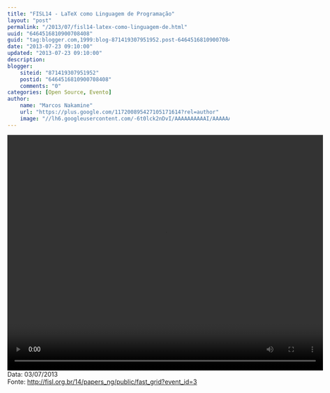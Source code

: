 ```yaml
---
title: "FISL14 - LaTeX como Linguagem de Programação"
layout: "post"
permalink: "/2013/07/fisl14-latex-como-linguagem-de.html"
uuid: "6464516810900708408"
guid: "tag:blogger.com,1999:blog-871419307951952.post-6464516810900708408"
date: "2013-07-23 09:10:00"
updated: "2013-07-23 09:10:00"
description: 
blogger:
    siteid: "871419307951952"
    postid: "6464516810900708408"
    comments: "0"
categories: [Open Source, Evento]
author: 
    name: "Marcos Nakamine"
    url: "https://plus.google.com/117200895427105171614?rel=author"
    image: "//lh6.googleusercontent.com/-6t0lck2nDvI/AAAAAAAAAAI/AAAAAAAAOBw/_9ON3AiIr48/s32-c/photo.jpg"
---
```


<div class="css-full-post-content js-full-post-content">
<video controls="" height="535" width="716">  <source src="http://hemingway.softwarelivre.org/fisl14/high/41d/sala41d-high-201307031700.ogg" type="video/ogg"></source>  Your browser does not support the video tag. </video>Data: 03/07/2013<br>Fonte: <a href="http://fisl.org.br/14/papers_ng/public/fast_grid?event_id=3">http://fisl.org.br/14/papers_ng/public/fast_grid?event_id=3</a>
</div>